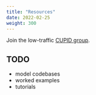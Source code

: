 ```yaml
---
title: "Resources"
date: 2022-02-25
weight: 300
---
```


Join the low-traffic [CUPID group](https://groups.io/g/cupid-joyful-code).

## TODO

- model codebases
- worked examples
- tutorials
